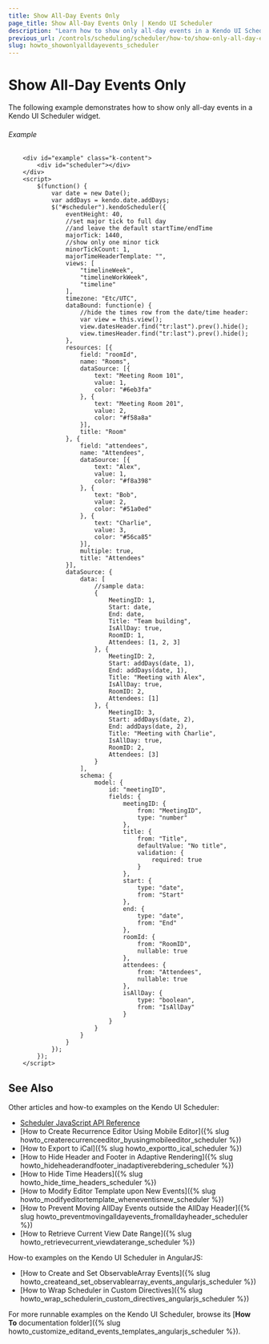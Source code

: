 ```yaml
---
title: Show All-Day Events Only
page_title: Show All-Day Events Only | Kendo UI Scheduler
description: "Learn how to show only all-day events in a Kendo UI Scheduler."
previous_url: /controls/scheduling/scheduler/how-to/show-only-all-day-events
slug: howto_showonlyalldayevents_scheduler
---
```


# Show All-Day Events Only

The following example demonstrates how to show only all-day events in a Kendo UI Scheduler widget.

###### Example

```dojo
    <div id="example" class="k-content">
        <div id="scheduler"></div>
    </div>
    <script>
        $(function() {
            var date = new Date();
            var addDays = kendo.date.addDays;
            $("#scheduler").kendoScheduler({
                eventHeight: 40,
                //set major tick to full day
                //and leave the default startTime/endTime
                majorTick: 1440,
                //show only one minor tick
                minorTickCount: 1,
                majorTimeHeaderTemplate: "",
                views: [
                    "timelineWeek",
                    "timelineWorkWeek",
                    "timeline"
                ],
                timezone: "Etc/UTC",
                dataBound: function(e) {
                    //hide the times row from the date/time header:
                    var view = this.view();
                    view.datesHeader.find("tr:last").prev().hide();
                    view.timesHeader.find("tr:last").prev().hide();
                },
                resources: [{
                    field: "roomId",
                    name: "Rooms",
                    dataSource: [{
                        text: "Meeting Room 101",
                        value: 1,
                        color: "#6eb3fa"
                    }, {
                        text: "Meeting Room 201",
                        value: 2,
                        color: "#f58a8a"
                    }],
                    title: "Room"
                }, {
                    field: "attendees",
                    name: "Attendees",
                    dataSource: [{
                        text: "Alex",
                        value: 1,
                        color: "#f8a398"
                    }, {
                        text: "Bob",
                        value: 2,
                        color: "#51a0ed"
                    }, {
                        text: "Charlie",
                        value: 3,
                        color: "#56ca85"
                    }],
                    multiple: true,
                    title: "Attendees"
                }],
                dataSource: {
                    data: [
                        //sample data:
                        {
                            MeetingID: 1,
                            Start: date,
                            End: date,
                            Title: "Team building",
                            IsAllDay: true,
                            RoomID: 1,
                            Attendees: [1, 2, 3]
                        }, {
                            MeetingID: 2,
                            Start: addDays(date, 1),
                            End: addDays(date, 1),
                            Title: "Meeting with Alex",
                            IsAllDay: true,
                            RoomID: 2,
                            Attendees: [1]
                        }, {
                            MeetingID: 3,
                            Start: addDays(date, 2),
                            End: addDays(date, 2),
                            Title: "Meeting with Charlie",
                            IsAllDay: true,
                            RoomID: 2,
                            Attendees: [3]
                        }
                    ],
                    schema: {
                        model: {
                            id: "meetingID",
                            fields: {
                                meetingID: {
                                    from: "MeetingID",
                                    type: "number"
                                },
                                title: {
                                    from: "Title",
                                    defaultValue: "No title",
                                    validation: {
                                        required: true
                                    }
                                },
                                start: {
                                    type: "date",
                                    from: "Start"
                                },
                                end: {
                                    type: "date",
                                    from: "End"
                                },
                                roomId: {
                                    from: "RoomID",
                                    nullable: true
                                },
                                attendees: {
                                    from: "Attendees",
                                    nullable: true
                                },
                                isAllDay: {
                                    type: "boolean",
                                    from: "IsAllDay"
                                }
                            }
                        }
                    }
                }
            });
        });
    </script>
```

## See Also

Other articles and how-to examples on the Kendo UI Scheduler:

* [Scheduler JavaScript API Reference](/api/javascript/ui/scheduler)
* [How to Create Recurrence Editor Using Mobile Editor]({% slug howto_createrecurrenceeditor_byusingmobileeditor_scheduler %})
* [How to Export to iCal]({% slug howto_exportto_ical_scheduler %})
* [How to Hide Header and Footer in Adaptive Rendering]({% slug howto_hideheaderandfooter_inadaptiverebdering_scheduler %})
* [How to Hide Time Headers]({% slug howto_hide_time_headers_scheduler %})
* [How to Modify Editor Template upon New Events]({% slug howto_modifyeditortemplate_wheneventisnew_scheduler %})
* [How to Prevent Moving AllDay Events outside the AllDay Header]({% slug howto_preventmovingalldayevents_fromalldayheader_scheduler %})
* [How to Retrieve Current View Date Range]({% slug howto_retrievecurrent_viewdaterange_scheduler %})

How-to examples on the Kendo UI Scheduler in AngularJS:

* [How to Create and Set ObservableArray Events]({% slug howto_createand_set_observablearray_events_angularjs_scheduler %})
* [How to Wrap Scheduler in Custom Directives]({% slug howto_wrap_schedulerin_custom_directives_angularjs_scheduler %})

For more runnable examples on the Kendo UI Scheduler, browse its [**How To** documentation folder]({% slug howto_customize_editand_events_templates_angularjs_scheduler %}).
